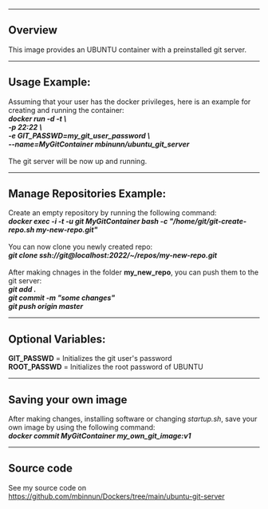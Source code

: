 -----------------------
Overview
-----------------------
This image provides an UBUNTU container with a preinstalled git server.<br/>

-----------------------
Usage Example:
-----------------------
Assuming that your user has the docker privileges, here is an example for creating and running the container:<br/>
***docker run -d -t \\<br/>
-p 22:22 \\<br/>
-e GIT_PASSWD=my_git_user_password \\<br/>
--name=MyGitContainer mbinunn/ubuntu_git_server***<br/>
<br/>
The git server will be now up and running.<br/>

-----------------------
Manage Repositories Example:
-----------------------
Create an empty repository by running the following command:<br/>
***docker exec -i -t -u git MyGitContainer bash -c "/home/git/git-create-repo.sh my-new-repo.git"***<br/>
<br/>
You can now clone you newly created repo:<br/>
***git clone ssh://git@localhost:2022/~/repos/my-new-repo.git***<br/>
<br/>
After making chnages in the folder **my_new_repo**, you can push them to the git server:<br/>
***git add .***<br/>
***git commit -m "some changes"***<br/>
***git push origin master***<br/>

-----------------------
Optional Variables:
-----------------------
**GIT_PASSWD** = Initializes the git user's password<br/> 
**ROOT_PASSWD** = Initializes the root password of UBUNTU<br/> 

-----------------------
Saving your own image
-----------------------
After making changes, installing software or changing *startup.sh*, save your own image by using the following command:<br/>
***docker commit MyGitContainer my_own_git_image:v1***<br/>

-----------------------
Source code
-----------------------
See my source code on https://github.com/mbinnun/Dockers/tree/main/ubuntu-git-server
